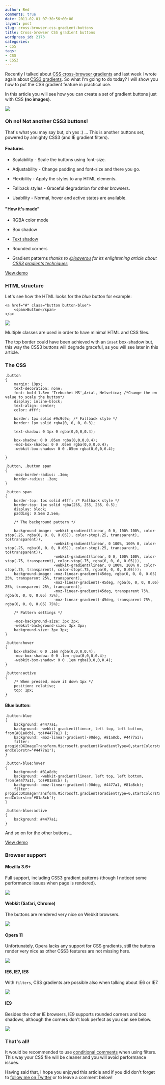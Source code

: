 ```yaml
---
author: Red
comments: true
date: 2011-02-01 07:30:56+00:00
layout: post
slug: cross-browser-css-gradient-buttons
title: Cross-browser CSS gradient buttons
wordpress_id: 2173
categories:
- CSS
tags:
- CSS
- CSS3
---
```


Recently I talked about [CSS cross-browser gradients](http://www.red-team-design.com/css-gradients-quick-tutorial) and last week I wrote again about [CSS3 gradients](http://www.red-team-design.com/css3-webkit-gradient-support-updated). So what I'm going to do today? I will show you how to put the CSS gradient feature in practical use.

In this article you will see how you can create a set of gradient buttons just with CSS **(no images)**. 

![](http://www.red-team-design.com/wp-content/uploads/2011/01/css-gradient-buttons.png)
<!-- more -->


### Oh no! Not another CSS3 buttons!


That's what you may say but, oh yes :) ... This is another buttons set, powered by almighty CSS3 (and IE gradient filters).



#### Features






  * Scalability - Scale the buttons using font-size.


  * Adjustability - Change padding and font-size and there you go.


  * Flexibility - Apply the styles to any HTML elements.


  * Fallback styles - Graceful degradation for other browsers.


  * Usability - Normal, hover and active states are available.





#### "How it's made"






  * RGBA color mode


  * Box shadow


  * [Text shadow](http://www.red-team-design.com/drop-shadow-effect-using-css)


  * Rounded corners


  * Gradient patterns _thanks to [@leaverou](http://twitter.com/leaverou) for its enlightening article about [CSS3 gradients techniques](http://leaverou.me/2010/12/checkered-stripes-other-background-patterns-with-css3-gradients/)_





[View demo](http://www.red-team-design.com/wp-content/uploads/2011/01/cross-browser-css-gradient-buttons-demo.html)





### HTML structure


Let's see how the HTML looks for the _blue_ button for example:


    
    
    <a href="#" class="button button-blue">
        <span>Button</span>
    </a>
    



![](http://www.red-team-design.com/wp-content/uploads/2011/01/css-button.png)

Multiple classes are used in order to have minimal HTML and CSS files.

The top border could have been achieved with an `inset` box-shadow but, this way the CSS3 buttons will degrade graceful, as you will see later in this article.



### The CSS



    
    
    .button
    {
        margin: 10px;
        text-decoration: none;
        font: bold 1.5em 'Trebuchet MS',Arial, Helvetica; /*Change the em value to scale the button*/
        display: inline-block;
        text-align: center;
        color: #fff;
        
        border: 1px solid #9c9c9c; /* Fallback style */
        border: 1px solid rgba(0, 0, 0, 0.3);            
        
        text-shadow: 0 1px 0 rgba(0,0,0,0.4);
        
        box-shadow: 0 0 .05em rgba(0,0,0,0.4);
        -moz-box-shadow: 0 0 .05em rgba(0,0,0,0.4);
        -webkit-box-shadow: 0 0 .05em rgba(0,0,0,0.4);
        
    }
    
    .button, .button span
    {
        -moz-border-radius: .3em;
        border-radius: .3em;
    }
    
    .button span
    {
        border-top: 1px solid #fff; /* Fallback style */
        border-top: 1px solid rgba(255, 255, 255, 0.5);
        display: block;
        padding: 0.5em 2.5em;
        
        /* The background pattern */
        
        background-image: -webkit-gradient(linear, 0 0, 100% 100%, color-stop(.25, rgba(0, 0, 0, 0.05)), color-stop(.25, transparent), to(transparent)),
                          -webkit-gradient(linear, 0 100%, 100% 0, color-stop(.25, rgba(0, 0, 0, 0.05)), color-stop(.25, transparent), to(transparent)),
                          -webkit-gradient(linear, 0 0, 100% 100%, color-stop(.75, transparent), color-stop(.75, rgba(0, 0, 0, 0.05))),
                          -webkit-gradient(linear, 0 100%, 100% 0, color-stop(.75, transparent), color-stop(.75, rgba(0, 0, 0, 0.05)));
        background-image: -moz-linear-gradient(45deg, rgba(0, 0, 0, 0.05) 25%, transparent 25%, transparent),
                          -moz-linear-gradient(-45deg, rgba(0, 0, 0, 0.05) 25%, transparent 25%, transparent),
                          -moz-linear-gradient(45deg, transparent 75%, rgba(0, 0, 0, 0.05) 75%),
                          -moz-linear-gradient(-45deg, transparent 75%, rgba(0, 0, 0, 0.05) 75%);
    
        /* Pattern settings */
        
        -moz-background-size: 3px 3px;
        -webkit-background-size: 3px 3px;
        background-size: 3px 3px;            
    }
    
    .button:hover
    {
        box-shadow: 0 0 .1em rgba(0,0,0,0.4);
        -moz-box-shadow: 0 0 .1em rgba(0,0,0,0.4);
        -webkit-box-shadow: 0 0 .1em rgba(0,0,0,0.4);
    }
    
    .button:active
    {
        /* When pressed, move it down 1px */
        position: relative;
        top: 1px;
    }
    





#### Blue button:




    
    
    .button-blue
    {
        background: #4477a1;
        background: -webkit-gradient(linear, left top, left bottom, from(#81a8cb), to(#4477a1) );
        background: -moz-linear-gradient(-90deg, #81a8cb, #4477a1);
        filter:  progid:DXImageTransform.Microsoft.gradient(GradientType=0,startColorstr='#81a8cb', endColorstr='#4477a1');
    }
    
    .button-blue:hover
    {
        background: #81a8cb;
        background: -webkit-gradient(linear, left top, left bottom, from(#4477a1), to(#81a8cb) );
        background: -moz-linear-gradient(-90deg, #4477a1, #81a8cb);
        filter:  progid:DXImageTransform.Microsoft.gradient(GradientType=0,startColorstr='#4477a1', endColorstr='#81a8cb');            
    }
    
    .button-blue:active
    {
        background: #4477a1;
    }
    



And so on for the other buttons...



[View demo](http://www.red-team-design.com/wp-content/uploads/2011/01/cross-browser-css-gradient-buttons-demo.html)





### Browser support





#### Mozilla 3.6+


Full support, including CSS3 gradient patterns (though I noticed some performance issues when page is rendered). 

![](http://www.red-team-design.com/wp-content/uploads/2011/01/mozilla.png)



#### Webkit (Safari, Chrome)


The buttons are rendered very nice on Webkit browsers.

![](http://www.red-team-design.com/wp-content/uploads/2011/01/webkit.png)



#### Opera 11


Unfortunately, Opera lacks any support for CSS gradients, still the buttons render very nice as other CSS3 features are not missing here.

![](http://www.red-team-design.com/wp-content/uploads/2011/01/opera.png)



#### IE6, IE7, IE8


With `filters`, CSS gradients are possible also when talking about IE6 or IE7.

![](http://www.red-team-design.com/wp-content/uploads/2011/01/ie6-ie7.png)



#### IE9


Besides the other IE browsers, IE9 supports rounded corners and box shadows, although the corners don't look perfect as you can see below.

![](http://www.red-team-design.com/wp-content/uploads/2011/01/ie9.png)



### That's all!


It would be recommended to use [conditional comments](http://msdn.microsoft.com/en-us/library/ms537512%28v=vs.85%29.aspx) when using filters. This way your CSS file will be cleaner and you will avoid performance issues.

Having said that, I hope you enjoyed this article and if you did don't forget to [follow me on Twitter](http://twitter.com/catalinred) or to leave a comment below!
